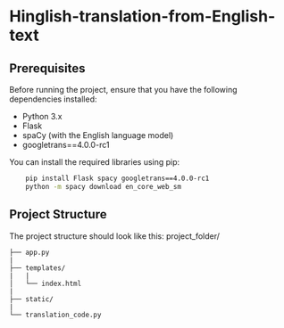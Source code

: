 # Hinglish-translation-from-English-text
## Prerequisites

Before running the project, ensure that you have the following dependencies installed:

- Python 3.x
- Flask
- spaCy (with the English language model)
- googletrans==4.0.0-rc1

You can install the required libraries using pip:


```bash
    pip install Flask spacy googletrans==4.0.0-rc1
    python -m spacy download en_core_web_sm
```

## Project Structure
The project structure should look like this:
project_folder/

    ├── app.py
    |
    ├── templates/
    |   |
    │   └── index.html
    |
    ├── static/
    |
    └── translation_code.py

